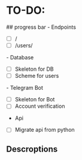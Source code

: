 # TO-DO:
​## progress bar
​- Endpoints
 - [ ] /
 - [ ] /users/
       
​- Database
 - [ ] Skeleton for DB
 - [ ] Scheme for users

​- Telegram Bot
 - [ ] Skeleton for Bot
 - [ ] Account verification

- Api
 - [ ] Migrate api from python

## Descroptions
